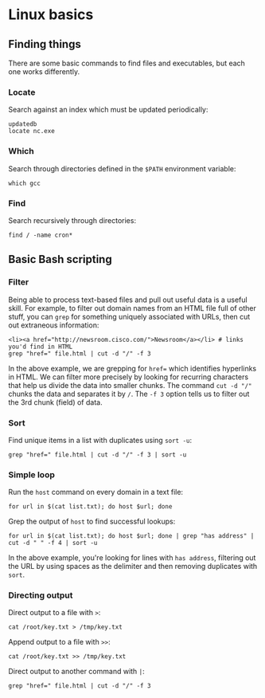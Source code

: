 # Linux basics

## Finding things

There are some basic commands to find files and executables, but each one works differently.

### Locate

Search against an index which must be updated periodically:
```
updatedb
locate nc.exe
```
### Which
Search through directories defined in the `$PATH` environment variable:
```
which gcc
```
### Find
Search recursively through directories: 
```
find / -name cron*
```
## Basic Bash scripting

### Filter
Being able to process text-based files and pull out useful data is a useful skill. For example, to filter out domain names from an HTML file full of other stuff, you can `grep` for something uniquely associated with URLs, then cut out extraneous information:

```
<li><a href="http://newsroom.cisco.com/">Newsroom</a></li> # links you'd find in HTML
grep "href=" file.html | cut -d "/" -f 3
```
In the above example, we are grepping for `href=` which identifies hyperlinks in HTML. We can filter more precisely by looking for recurring characters that help us divide the data into smaller chunks. The command `cut -d "/"` chunks the data and separates it by `/`. The `-f 3` option tells us to filter out the 3rd chunk (field) of data. 

### Sort
Find unique items in a list with duplicates using `sort -u`:
```
grep "href=" file.html | cut -d "/" -f 3 | sort -u
```

### Simple loop
Run the `host` command on every domain in a text file:
```
for url in $(cat list.txt); do host $url; done
```
Grep the output of `host` to find successful lookups:
```
for url in $(cat list.txt); do host $url; done | grep "has address" | cut -d " " -f 4 | sort -u
```
In the above example, you're looking for lines with `has address`, filtering out the URL by using spaces as the delimiter and then removing duplicates with `sort`. 

### Directing output

Direct output to a file with `>`:
```
cat /root/key.txt > /tmp/key.txt
```
Append output to a file with `>>`:
```
cat /root/key.txt >> /tmp/key.txt
```
Direct output to another command with `|`:
```
grep "href=" file.html | cut -d "/" -f 3
```
